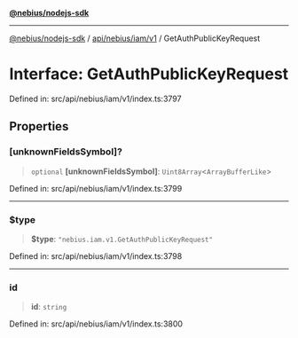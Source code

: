 [**@nebius/nodejs-sdk**](../../../../../README.md)

***

[@nebius/nodejs-sdk](../../../../../README.md) / [api/nebius/iam/v1](../README.md) / GetAuthPublicKeyRequest

# Interface: GetAuthPublicKeyRequest

Defined in: src/api/nebius/iam/v1/index.ts:3797

## Properties

### \[unknownFieldsSymbol\]?

> `optional` **\[unknownFieldsSymbol\]**: `Uint8Array`\<`ArrayBufferLike`\>

Defined in: src/api/nebius/iam/v1/index.ts:3799

***

### $type

> **$type**: `"nebius.iam.v1.GetAuthPublicKeyRequest"`

Defined in: src/api/nebius/iam/v1/index.ts:3798

***

### id

> **id**: `string`

Defined in: src/api/nebius/iam/v1/index.ts:3800
